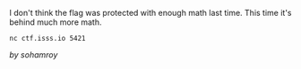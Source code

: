 I don't think the flag was protected with enough math last time. This time it's behind much more math.

`nc ctf.isss.io 5421`

_by sohamroy_
